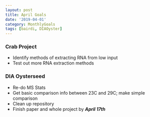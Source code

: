 ```yaml
---
layout: post
title: April Goals
date: '2019-04-01'
category: MonthlyGoals
tags: [bairdi, DIAOyster]
---
```


### Crab Project
- Identify methods of extracting RNA from low input
- Test out more RNA extraction methods 

### DIA Oysterseed
- Re-do MS Stats
- Get basic comparison info between 23C and 29C; make simple comparison 
- Clean up repository
- Finish paper and whole project by **_April 17th_**
